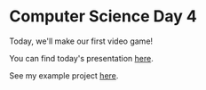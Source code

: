 # Computer Science Day 4

<link href="index.css" rel="stylesheet">

Today, we'll make our first video game!

You can find today's presentation [here](../presentation-pdfs/day4.pdf).

See my example project [here](../code_snippets/adventure-game.html).
